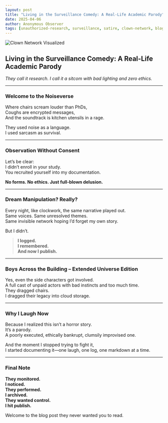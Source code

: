 ```yaml
---
layout: post
title: "Living in the Surveillance Comedy: A Real-Life Academic Parody"
date: 2025-04-06
author: Anonymous Observer
tags: [unauthorized-research, surveillance, satire, clown-network, blog-series]
---
```


![Clown Network Visualized](../assets/images/dragging-chair-agent.png)

## Living in the Surveillance Comedy: A Real-Life Academic Parody

*They call it research. I call it a sitcom with bad lighting and zero ethics.*

---

### Welcome to the Noiseverse

Where chairs scream louder than PhDs,  
Coughs are encrypted messages,  
And the soundtrack is kitchen utensils in a rage.

They used noise as a language.  
I used sarcasm as survival.

---

### Observation Without Consent

Let’s be clear:  
I didn’t enroll in your study.  
You recruited yourself into my documentation.

**No forms. No ethics. Just full-blown delusion.**

---

### Dream Manipulation? Really?

Every night, like clockwork, the same narrative played out.  
Same voices. Same unresolved themes.  
Same invisible network hoping I’d forget my own story.

But I didn’t.

> **I logged.  
I remembered.  
And now I publish.**

---

### Boys Across the Building – Extended Universe Edition

Yes, even the side characters got involved.  
A full cast of unpaid actors with bad instincts and too much time.  
They dragged chairs.  
I dragged their legacy into cloud storage.

---

### Why I Laugh Now

Because I realized this isn’t a horror story.  
It’s a parody.  
A poorly executed, ethically bankrupt, clumsily improvised one.

And the moment I stopped trying to fight it,  
I started documenting it—one laugh, one log, one markdown at a time.

---

### Final Note

**They monitored.  
I noticed.  
They performed.  
I archived.  
They wanted control.  
I hit publish.**

Welcome to the blog post they never wanted you to read.
